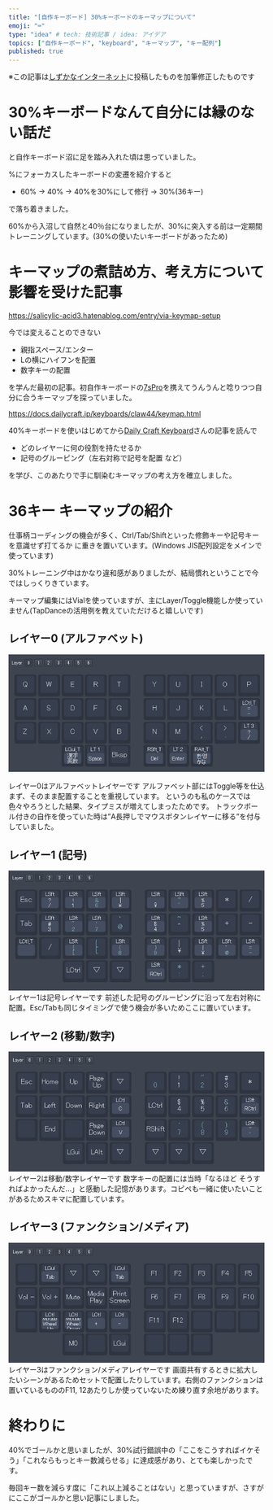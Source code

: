 ```yaml
---
title: "[自作キーボード] 30%キーボードのキーマップについて"
emoji: "⌨"
type: "idea" # tech: 技術記事 / idea: アイデア
topics: ["自作キーボード", "keyboard", "キーマップ", "キー配列"]
published: true
---
```


※この記事は[しずかなインターネット](https://sizu.me/dawne/posts/b5akh175kv72)に投稿したものを加筆修正したものです

# 30%キーボードなんて自分には縁のない話だ

と自作キーボード沼に足を踏み入れた頃は思っていました。

%にフォーカスしたキーボードの変遷を紹介すると

- 60% → 40% → 40%を30%にして修行 → 30%(36キー)

で落ち着きました。

60%から入沼して自然と40％台になりましたが、30%に突入する前は一定期間トレーニングしています。(30%の使いたいキーボードがあったため)

# キーマップの煮詰め方、考え方について影響を受けた記事

https://salicylic-acid3.hatenablog.com/entry/via-keymap-setup

今では変えることのできない

- 親指スペース/エンター
- Lの横にハイフンを配置
- 数字キーの配置

を学んだ最初の記事。初自作キーボードの[7sPro](https://shop.yushakobo.jp/products/7spro?srsltid=AfmBOorSQBS7k_kbEgS9AIcOzvrs3VY3v4lgw-yT_iElM1cCyZJ_K0Yz)を携えてうんうんと唸りつつ自分に合うキーマップを探っていました。

https://docs.dailycraft.jp/keyboards/claw44/keymap.html

40%キーボードを使いはじめてから[Daily Craft Keyboard](https://shop.dailycraft.jp/)さんの記事を読んで

- どのレイヤーに何の役割を持たせるか
- 記号のグルーピング（左右対称で記号を配置 など）

を学び、このあたりで手に馴染むキーマップの考え方を確立しました。

# 36キー キーマップの紹介

仕事柄コーディングの機会が多く、Ctrl/Tab/Shiftといった修飾キーや記号キーを意識せず打てるか に重きを置いています。(Windows JIS配列設定をメインで使っています)

30%トレーニング中はかなり違和感がありましたが、結局慣れということで今ではしっくりきています。

キーマップ編集にはVialを使っていますが、主にLayer/Toggle機能しか使っていません(TapDanceの活用例を教えていただけると嬉しいです)

## レイヤー0 (アルファベット)

![alt text](/images/try-keymap-for-30percent-kbd/layer-0.webp)

レイヤー0はアルファベットレイヤーです
アルファベット部にはToggle等を仕込まず、そのまま配置することを重視しています。
というのも私のケースでは色々やろうとした結果、タイプミスが増えてしまったためです。
トラックボール付きの自作を使っていた時は”A長押しでマウスボタンレイヤーに移る”を付与していました。

## レイヤー1 (記号)

![alt text](/images/try-keymap-for-30percent-kbd/layer-1.webp)
レイヤー1は記号レイヤーです
前述した記号のグルーピングに沿って左右対称に配置。Esc/Tabも同じタイミングで使う機会が多いためここに置いています。

## レイヤー2 (移動/数字)

![alt text](/images/try-keymap-for-30percent-kbd/layer-2.webp)
レイヤー2は移動/数字レイヤーです
数字キーの配置には当時「なるほど そうすればよかったんだ…」と感動した記憶があります。コピペも一緒に使いたいことがあるためスキマに配置しています。

## レイヤー3 (ファンクション/メディア)

![alt text](/images/try-keymap-for-30percent-kbd/layer-3.webp)
レイヤー3はファンクション/メディアレイヤーです
画面共有するときに拡大したいシーンがあるためセットで配置したりしています。右側のファンクションは置いているもののF11, 12あたりしか使っていないため練り直す余地があります。

# 終わりに

40%でゴールかと思いましたが、30%試行錯誤中の「ここをこうすればイケそう」「これならもっとキー数減らせる」に達成感があり、とても楽しかったです。

毎回キー数を減らす度に「これ以上減ることはない」と思っていますが、さすがにここがゴールかと思い記事にしました。
